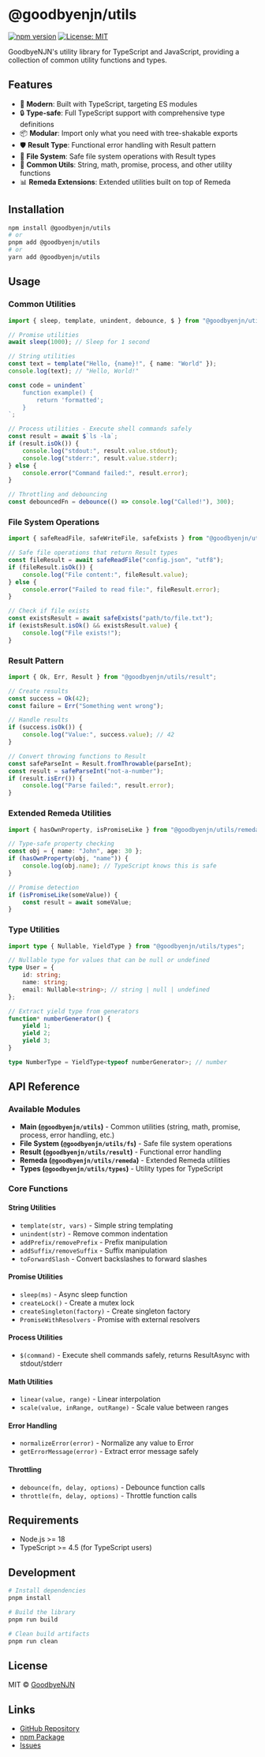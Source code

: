 # @goodbyenjn/utils

[![npm version](https://badge.fury.io/js/@goodbyenjn%2Futils.svg)](https://badge.fury.io/js/@goodbyenjn%2Futils)
[![License: MIT](https://img.shields.io/badge/License-MIT-yellow.svg)](https://opensource.org/licenses/MIT)

GoodbyeNJN's utility library for TypeScript and JavaScript, providing a collection of common utility functions and types.

## Features

- 🚀 **Modern**: Built with TypeScript, targeting ES modules
- 🔒 **Type-safe**: Full TypeScript support with comprehensive type definitions
- 📦 **Modular**: Import only what you need with tree-shakable exports
- 🛡️ **Result Type**: Functional error handling with Result pattern
- 📁 **File System**: Safe file system operations with Result types
- 🧰 **Common Utils**: String, math, promise, process, and other utility functions
- 📊 **Remeda Extensions**: Extended utilities built on top of Remeda

## Installation

```bash
npm install @goodbyenjn/utils
# or
pnpm add @goodbyenjn/utils
# or
yarn add @goodbyenjn/utils
```

## Usage

### Common Utilities

```typescript
import { sleep, template, unindent, debounce, $ } from "@goodbyenjn/utils";

// Promise utilities
await sleep(1000); // Sleep for 1 second

// String utilities
const text = template("Hello, {name}!", { name: "World" });
console.log(text); // "Hello, World!"

const code = unindent`
    function example() {
        return 'formatted';
    }
`;

// Process utilities - Execute shell commands safely
const result = await $`ls -la`;
if (result.isOk()) {
    console.log("stdout:", result.value.stdout);
    console.log("stderr:", result.value.stderr);
} else {
    console.error("Command failed:", result.error);
}

// Throttling and debouncing
const debouncedFn = debounce(() => console.log("Called!"), 300);
```

### File System Operations

```typescript
import { safeReadFile, safeWriteFile, safeExists } from "@goodbyenjn/utils/fs";

// Safe file operations that return Result types
const fileResult = await safeReadFile("config.json", "utf8");
if (fileResult.isOk()) {
    console.log("File content:", fileResult.value);
} else {
    console.error("Failed to read file:", fileResult.error);
}

// Check if file exists
const existsResult = await safeExists("path/to/file.txt");
if (existsResult.isOk() && existsResult.value) {
    console.log("File exists!");
}
```

### Result Pattern

```typescript
import { Ok, Err, Result } from "@goodbyenjn/utils/result";

// Create results
const success = Ok(42);
const failure = Err("Something went wrong");

// Handle results
if (success.isOk()) {
    console.log("Value:", success.value); // 42
}

// Convert throwing functions to Result
const safeParseInt = Result.fromThrowable(parseInt);
const result = safeParseInt("not-a-number");
if (result.isErr()) {
    console.log("Parse failed:", result.error);
}
```

### Extended Remeda Utilities

```typescript
import { hasOwnProperty, isPromiseLike } from "@goodbyenjn/utils/remeda";

// Type-safe property checking
const obj = { name: "John", age: 30 };
if (hasOwnProperty(obj, "name")) {
    console.log(obj.name); // TypeScript knows this is safe
}

// Promise detection
if (isPromiseLike(someValue)) {
    const result = await someValue;
}
```

### Type Utilities

```typescript
import type { Nullable, YieldType } from "@goodbyenjn/utils/types";

// Nullable type for values that can be null or undefined
type User = {
    id: string;
    name: string;
    email: Nullable<string>; // string | null | undefined
};

// Extract yield type from generators
function* numberGenerator() {
    yield 1;
    yield 2;
    yield 3;
}

type NumberType = YieldType<typeof numberGenerator>; // number
```

## API Reference

### Available Modules

- **Main (`@goodbyenjn/utils`)** - Common utilities (string, math, promise, process, error handling, etc.)
- **File System (`@goodbyenjn/utils/fs`)** - Safe file system operations
- **Result (`@goodbyenjn/utils/result`)** - Functional error handling
- **Remeda (`@goodbyenjn/utils/remeda`)** - Extended Remeda utilities
- **Types (`@goodbyenjn/utils/types`)** - Utility types for TypeScript

### Core Functions

#### String Utilities

- `template(str, vars)` - Simple string templating
- `unindent(str)` - Remove common indentation
- `addPrefix/removePrefix` - Prefix manipulation
- `addSuffix/removeSuffix` - Suffix manipulation
- `toForwardSlash` - Convert backslashes to forward slashes

#### Promise Utilities

- `sleep(ms)` - Async sleep function
- `createLock()` - Create a mutex lock
- `createSingleton(factory)` - Create singleton factory
- `PromiseWithResolvers` - Promise with external resolvers

#### Process Utilities

- `$(command)` - Execute shell commands safely, returns ResultAsync with stdout/stderr

#### Math Utilities

- `linear(value, range)` - Linear interpolation
- `scale(value, inRange, outRange)` - Scale value between ranges

#### Error Handling

- `normalizeError(error)` - Normalize any value to Error
- `getErrorMessage(error)` - Extract error message safely

#### Throttling

- `debounce(fn, delay, options)` - Debounce function calls
- `throttle(fn, delay, options)` - Throttle function calls

## Requirements

- Node.js >= 18
- TypeScript >= 4.5 (for TypeScript users)

## Development

```bash
# Install dependencies
pnpm install

# Build the library
pnpm run build

# Clean build artifacts
pnpm run clean
```

## License

MIT © [GoodbyeNJN](https://github.com/GoodbyeNJN)

## Links

- [GitHub Repository](https://github.com/GoodbyeNJN/utils)
- [npm Package](https://www.npmjs.com/package/@goodbyenjn/utils)
- [Issues](https://github.com/GoodbyeNJN/utils/issues)
